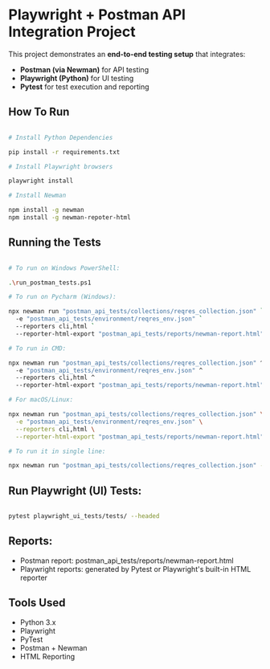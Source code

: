 # Playwright + Postman API Integration Project

This project demonstrates an **end-to-end testing setup** that integrates:
- **Postman (via Newman)** for API testing
- **Playwright (Python)** for UI testing
- **Pytest** for test execution and reporting

## How To Run

```bash

# Install Python Dependencies

pip install -r requirements.txt

# Install Playwright browsers

playwright install

# Install Newman 

npm install -g newman
npm install -g newman-repoter-html
```

## Running the Tests

```bash

# To run on Windows PowerShell:

.\run_postman_tests.ps1

# To run on Pycharm (Windows):

npx newman run "postman_api_tests/collections/reqres_collection.json" `
  -e "postman_api_tests/environment/reqres_env.json" `
  --reporters cli,html `
  --reporter-html-export "postman_api_tests/reports/newman-report.html"

# To run in CMD:

npx newman run "postman_api_tests/collections/reqres_collection.json" ^
  -e "postman_api_tests/environment/reqres_env.json" ^
  --reporters cli,html ^
  --reporter-html-export "postman_api_tests/reports/newman-report.html"

# For macOS/Linux:

npx newman run "postman_api_tests/collections/reqres_collection.json" \
  -e "postman_api_tests/environment/reqres_env.json" \
  --reporters cli,html \
  --reporter-html-export "postman_api_tests/reports/newman-report.html"

# To run it in single line:

npx newman run "postman_api_tests/collections/reqres_collection.json" -e "postman_api_tests/environment/reqres_env.json" --reporters cli,html --reporter-html-export "postman_api_tests/reports/newman-report.html"
```

## Run Playwright (UI) Tests:

```bash

pytest playwright_ui_tests/tests/ --headed
```

## Reports:
- Postman report: postman_api_tests/reports/newman-report.html
- Playwright reports: generated by Pytest or Playwright's built-in HTML reporter

## Tools Used
- Python 3.x
- Playwright
- PyTest
- Postman + Newman
- HTML Reporting

 
 


